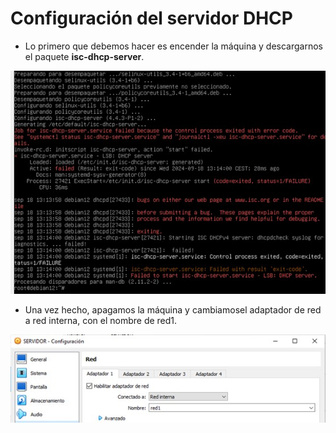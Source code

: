# Configuración del servidor DHCP

- Lo primero que debemos hacer es encender la máquina y descargarnos el paquete **isc-dhcp-server**.

![Isc-dhcp-server](img/iscserver.jpg)

- Una vez hecho, apagamos la máquina y cambiamosel adaptador de red a red interna, con el nombre de red1.

![Red servidor](img/redservidor.jpg)


